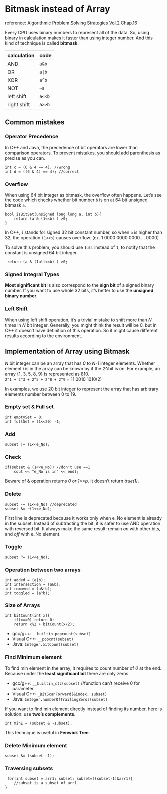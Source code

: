 <h1 id="bitmask-instead-of-array">Bitmask instead of Array</h1>
<p>reference: <a href="http://www.kyobobook.co.kr/product/detailViewKor.laf?ejkGb=KOR&amp;mallGb=KOR&amp;barcode=9788966260546&amp;orderClick=LEa&amp;Kc=">Algorithmic Problem Solving Strategies Vol.2 Chap.16</a></p>
<p>Every CPU uses binary numbers to represent all of the data. So, using binary in calculation makes it faster than using integer number. And this kind of technique is called  <strong>bitmask</strong>.</p>

<table>
<thead>
<tr>
<th>calculation</th>
<th>code</th>
</tr>
</thead>
<tbody>
<tr>
<td>AND</td>
<td><code>a&amp;b</code></td>
</tr>
<tr>
<td>OR</td>
<td><code>a|b</code></td>
</tr>
<tr>
<td>XOR</td>
<td><code>a^b</code></td>
</tr>
<tr>
<td>NOT</td>
<td><code>~a</code></td>
</tr>
<tr>
<td>left shift</td>
<td><code>a&lt;&lt;b</code></td>
</tr>
<tr>
<td>right shift</td>
<td><code>a&gt;&gt;b</code></td>
</tr>
</tbody>
</table><h2 id="common-mistakes">Common mistakes</h2>
<h3 id="operator-precedence">Operator Precedence</h3>
<p>In C++ and Java, the precedence of bit operators are lower than comparison operators. To prevent mistakes, you should add parenthesis as precise as you can.</p>
<pre class=" language-c"><code class="prism ++ language-c"><span class="token keyword">int</span> c <span class="token operator">=</span> <span class="token punctuation">(</span><span class="token number">6</span> <span class="token operator">&amp;</span> <span class="token number">4</span> <span class="token operator">==</span> <span class="token number">4</span><span class="token punctuation">)</span><span class="token punctuation">;</span> <span class="token comment">//wrong</span>
<span class="token keyword">int</span> d <span class="token operator">=</span> <span class="token punctuation">(</span><span class="token punctuation">(</span><span class="token number">6</span> <span class="token operator">&amp;</span> <span class="token number">4</span><span class="token punctuation">)</span> <span class="token operator">==</span> <span class="token number">4</span><span class="token punctuation">)</span><span class="token punctuation">;</span> <span class="token comment">//correct</span>
</code></pre>
<h3 id="overflow">Overflow</h3>
<p>When using 64 bit integer as bitmask, the overflow often happens. Let’s see the code which checks whether bit number <code>b</code> is on at 64 bit unsigned bitmask <code>a</code>.</p>
<pre class=" language-c"><code class="prism ++ language-c">bool <span class="token function">isBitSet</span><span class="token punctuation">(</span><span class="token keyword">unsigned</span> <span class="token keyword">long</span> <span class="token keyword">long</span> a<span class="token punctuation">,</span> <span class="token keyword">int</span> b<span class="token punctuation">)</span><span class="token punctuation">{</span>
	<span class="token keyword">return</span> <span class="token punctuation">(</span>a <span class="token operator">&amp;</span> <span class="token punctuation">(</span><span class="token number">1</span><span class="token operator">&lt;&lt;</span>b<span class="token punctuation">)</span> <span class="token punctuation">)</span> <span class="token operator">&gt;</span><span class="token number">0</span><span class="token punctuation">;</span>
<span class="token punctuation">}</span>
</code></pre>
<p>In C++, <em>1</em> stands for signed 32 bit constant number, so when <code>b</code> is higher than 32, the operation <code>(1&lt;&lt;b)</code> causes overflow. (ex. 1 0000 0000 0000 … 0000)</p>
<p>To solve this problem, you should use <code>1ull</code> instead of <code>1</code>, to notify that the constant is unsigned 64 bit integer.</p>
<pre class=" language-c"><code class="prism ++ language-c">	<span class="token keyword">return</span> <span class="token punctuation">(</span>a <span class="token operator">&amp;</span> <span class="token punctuation">(</span><span class="token number">1ull</span><span class="token operator">&lt;&lt;</span>b<span class="token punctuation">)</span> <span class="token punctuation">)</span> <span class="token operator">&gt;</span><span class="token number">0</span><span class="token punctuation">;</span>
</code></pre>
<h3 id="signed-integral-types">Signed Integral Types</h3>
<p><strong>Most significant bit</strong> is also correspond to the <strong>sign bit</strong> of a signed binary number.  If you want to use whole 32 bits, it’s better to use the <strong>unsigned binary number</strong>.</p>
<h3 id="left-shift">Left Shift</h3>
<p>When using left shift operation, it’s a trivial mistake to shift more than <em>N</em> times in <em>N</em> bit integer. Generally, you might think the result will be 0, but in C++ it doesn’t have definition of this operation. So it might cause different results according to the environment.</p>
<h2 id="implementation-of-array-using-bitmask">Implementation of Array using Bitmask</h2>
<p><em>N</em> bit integer can be an array that has <em>0</em> to <em>N-1</em> integer elements. Whether element <em>i</em> is in the array can be known by if the <em>2^i</em>bit is on. For example, an array {1, 3, 5, 8, 9} is represented as 810.<br>
<code>2^1 + 2^3 + 2^5 + 2^8 + 2^9</code> =  11 0010 1010(2)</p>
<p>In examples, we use 20 bit integer to represent the array that has arbitrary elements number between 0 to 19.</p>
<h3 id="empty-set--full-set">Empty set &amp; Full set</h3>
<pre class=" language-c"><code class="prism ++ language-c"><span class="token keyword">int</span> emptySet <span class="token operator">=</span> <span class="token number">0</span><span class="token punctuation">;</span>
<span class="token keyword">int</span> fullSet <span class="token operator">=</span> <span class="token punctuation">(</span><span class="token number">1</span><span class="token operator">&lt;&lt;</span><span class="token number">20</span><span class="token punctuation">)</span> <span class="token operator">-</span><span class="token number">1</span><span class="token punctuation">;</span>
</code></pre>
<h3 id="add">Add</h3>
<pre class=" language-c"><code class="prism ++ language-c">subset <span class="token operator">|</span><span class="token operator">=</span> <span class="token punctuation">(</span><span class="token number">1</span><span class="token operator">&lt;&lt;</span>e_No<span class="token punctuation">)</span><span class="token punctuation">;</span>
</code></pre>
<h3 id="check">Check</h3>
<pre class=" language-c"><code class="prism ++ language-c"><span class="token keyword">if</span><span class="token punctuation">(</span>subset <span class="token operator">&amp;</span> <span class="token punctuation">(</span><span class="token number">1</span><span class="token operator">&lt;&lt;</span>e_No<span class="token punctuation">)</span><span class="token punctuation">)</span> <span class="token comment">//don't use ==1</span>
	cout <span class="token operator">&lt;&lt;</span> <span class="token string">"e_No is in"</span> <span class="token operator">&lt;&lt;</span> endl<span class="token punctuation">;</span>
</code></pre>
<p>Beware of &amp; operation returns <em>0 or 1&lt;&lt;p</em>. It doesn’t return <em>true(1)</em>.</p>
<h3 id="delete">Delete</h3>
<pre class=" language-c"><code class="prism ++ language-c">subset <span class="token operator">-</span><span class="token operator">=</span> <span class="token punctuation">(</span><span class="token number">1</span><span class="token operator">&lt;&lt;</span>e_No<span class="token punctuation">)</span> <span class="token comment">//deprecated</span>
subset <span class="token operator">&amp;</span><span class="token operator">=</span> <span class="token operator">~</span><span class="token punctuation">(</span><span class="token number">1</span><span class="token operator">&lt;&lt;</span>e_No<span class="token punctuation">)</span><span class="token punctuation">;</span>
</code></pre>
<p>First line is deprecated because it works only when e_No element is already in the subset. Instead of subtracting the bit, it is safer to use AND operation with reversed bit. It always make the same result: remain <em>on</em> with other bits, and <em>off</em> with e_No element.</p>
<h3 id="toggle">Toggle</h3>
<pre class=" language-c"><code class="prism ++ language-c">subset <span class="token operator">^</span><span class="token operator">=</span> <span class="token punctuation">(</span><span class="token number">1</span><span class="token operator">&lt;&lt;</span>e_No<span class="token punctuation">)</span><span class="token punctuation">;</span>
</code></pre>
<h3 id="operation-between-two-arrays">Operation between two arrays</h3>
<pre class=" language-c"><code class="prism ++ language-c"><span class="token keyword">int</span> added <span class="token operator">=</span> <span class="token punctuation">(</span>a<span class="token operator">|</span>b<span class="token punctuation">)</span><span class="token punctuation">;</span>
<span class="token keyword">int</span> intersection <span class="token operator">=</span> <span class="token punctuation">(</span>a<span class="token operator">&amp;</span>b<span class="token punctuation">)</span><span class="token punctuation">;</span>
<span class="token keyword">int</span> removed <span class="token operator">=</span> <span class="token punctuation">(</span>a<span class="token operator">&amp;</span><span class="token operator">~</span>b<span class="token punctuation">)</span><span class="token punctuation">;</span>
<span class="token keyword">int</span> toggled <span class="token operator">=</span> <span class="token punctuation">(</span>a<span class="token operator">^</span>b<span class="token punctuation">)</span><span class="token punctuation">;</span>
</code></pre>
<h3 id="size-of-arrays">Size of Arrays</h3>
<pre class=" language-c"><code class="prism ++ language-c"><span class="token keyword">int</span> <span class="token function">bitCount</span><span class="token punctuation">(</span><span class="token keyword">int</span> x<span class="token punctuation">)</span><span class="token punctuation">{</span>
	<span class="token keyword">if</span><span class="token punctuation">(</span>x<span class="token operator">==</span><span class="token number">0</span><span class="token punctuation">)</span> <span class="token keyword">return</span> <span class="token number">0</span><span class="token punctuation">;</span>
	<span class="token keyword">return</span> x<span class="token operator">%</span><span class="token number">2</span> <span class="token operator">+</span> <span class="token function">bitCount</span><span class="token punctuation">(</span>x<span class="token operator">/</span><span class="token number">2</span><span class="token punctuation">)</span><span class="token punctuation">;</span>
</code></pre>
<ul>
<li>gcc/g++: <code>__builtin_popcount(subset)</code></li>
<li>Visual C++: <code>__popcnt(subset)</code></li>
<li>Java: <code>Integer.bitCount(subset)</code></li>
</ul>
<h3 id="find-minimum-element">Find Minimum element</h3>
<p>To find min element in the array, it requires to count number of <em>0</em> at the end. Because under the <strong>least significant bit</strong> there are only zeros.</p>
<ul>
<li>gcc/g++: <code>__builtin_ctz(subset)</code> //function can’t receive 0 for parameter.</li>
<li>Visual C++: <code>_BitScanForward(&amp;index, subset)</code></li>
<li>Java: <code>Integer.numberOfTrailingZeros(subset)</code></li>
</ul>
<p>If you want to find min element directly instead of finding its number, here is solution: use <strong>two’s complements</strong>.</p>
<pre class=" language-c"><code class="prism ++ language-c"><span class="token keyword">int</span> minE <span class="token operator">=</span> <span class="token punctuation">(</span>subset <span class="token operator">&amp;</span> <span class="token operator">-</span>subset<span class="token punctuation">)</span><span class="token punctuation">;</span>
</code></pre>
<p>This technique is useful in <strong>Fenwick Tree</strong>.</p>
<h3 id="delete-minimum-element">Delete Minimum element</h3>
<pre class=" language-c"><code class="prism ++ language-c">subset <span class="token operator">&amp;</span><span class="token operator">=</span> <span class="token punctuation">(</span>subset <span class="token operator">-</span><span class="token number">1</span><span class="token punctuation">)</span><span class="token punctuation">;</span>
</code></pre>
<h3 id="traversing-subsets">Traversing subsets</h3>
<pre class=" language-c"><code class="prism ++ language-c">	<span class="token keyword">for</span><span class="token punctuation">(</span><span class="token keyword">int</span> subset <span class="token operator">=</span> arr1<span class="token punctuation">;</span> subset<span class="token punctuation">;</span> subset<span class="token operator">=</span><span class="token punctuation">(</span><span class="token punctuation">(</span>subset<span class="token number">-1</span><span class="token punctuation">)</span><span class="token operator">&amp;</span>arr1<span class="token punctuation">)</span><span class="token punctuation">{</span>
	<span class="token comment">//subset is a subset of arr1</span>
<span class="token punctuation">}</span>
</code></pre>

